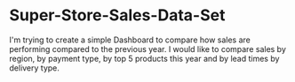 # Super-Store-Sales-Data-Set
I'm trying to create a simple Dashboard to compare how sales are performing compared to the previous year. I would like to compare sales by region, by payment type, by top 5 products this year and by lead times by delivery type.
